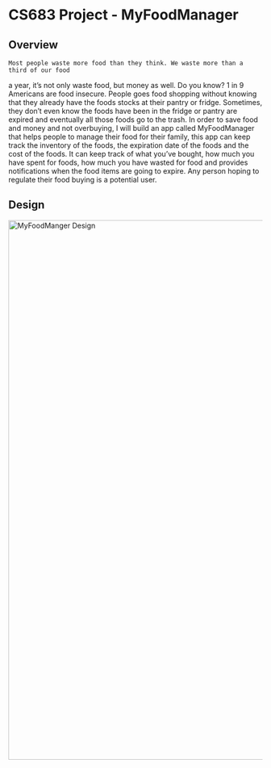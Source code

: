 # CS683 Project  - MyFoodManager

## Overview 

    Most people waste more food than they think. We waste more than a third of our food
a year, it’s not only waste food, but money as well. Do you know? 1 in 9 Americans are
food insecure. People goes food shopping without knowing that they already have the
foods stocks at their pantry or fridge. Sometimes, they don’t even know the foods
have been in the fridge or pantry are expired and eventually all those foods go to the
trash.
     In order to save food and money and not overbuying, I will build an app called
MyFoodManager that helps people to manage their food for their family, this app can
keep track the inventory of the foods, the expiration date of the foods and the cost of
the foods. It can keep track of what you’ve bought, how much you have spent for
foods, how much you have wasted for food and provides notifications when the food
items are going to expire. Any person hoping to regulate their food buying is a
potential user.



## Design

<img width="1069" alt="MyFoodManger Design" src="https://user-images.githubusercontent.com/46608139/129611188-e7aecdcd-0b01-4b8f-a984-23a3e8d57fce.png" />


